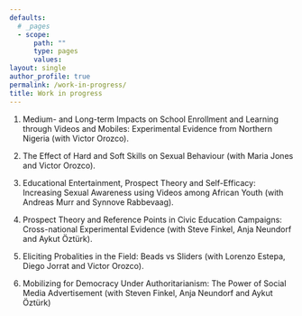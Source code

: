 ```yaml
---
defaults:
  # _pages
  - scope:
      path: ""
      type: pages
      values:
layout: single
author_profile: true
permalink: /work-in-progress/
title: Work in progress
---
```

 
1. Medium- and Long-term Impacts on School Enrollment and Learning through Videos and Mobiles: Experimental Evidence from Northern Nigeria (with Victor Orozco).

2. The Effect of Hard and Soft Skills on Sexual Behaviour (with Maria Jones and Victor Orozco).

3. Educational Entertainment, Prospect Theory and Self-Efficacy: Increasing Sexual Awareness using Videos among African Youth (with Andreas Murr and Synnove Rabbevaag).

4. Prospect Theory and Reference Points in Civic Education Campaigns: Cross-national Experimental Evidence (with Steve Finkel, Anja Neundorf and Aykut Öztürk).

5. Eliciting Probalities in the Field: Beads vs Sliders (with Lorenzo Estepa, Diego Jorrat and Victor Orozco).

6. Mobilizing for Democracy Under Authoritarianism: The Power of Social Media Advertisement (with Steven Finkel, Anja Neundorf and Aykut Öztürk)
